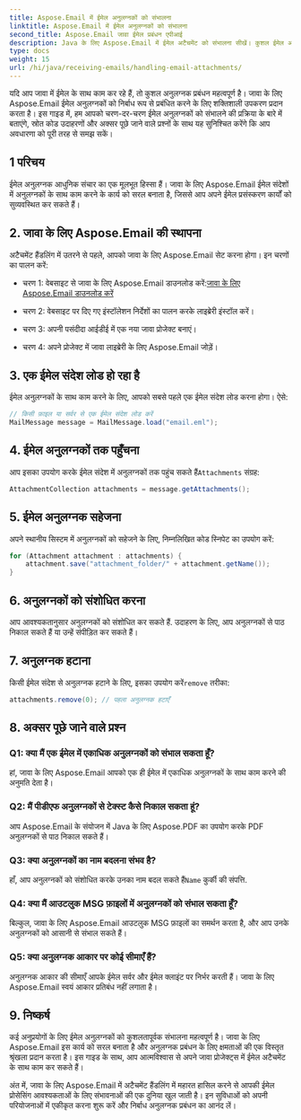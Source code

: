 ```yaml
---
title: Aspose.Email में ईमेल अनुलग्नकों को संभालना
linktitle: Aspose.Email में ईमेल अनुलग्नकों को संभालना
second_title: Aspose.Email जावा ईमेल प्रबंधन एपीआई
description: Java के लिए Aspose.Email में ईमेल अटैचमेंट को संभालना सीखें। कुशल ईमेल अनुलग्नक प्रबंधन के लिए स्रोत कोड और अक्सर पूछे जाने वाले प्रश्नों के साथ चरण-दर-चरण मार्गदर्शिका।
type: docs
weight: 15
url: /hi/java/receiving-emails/handling-email-attachments/
---
```


यदि आप जावा में ईमेल के साथ काम कर रहे हैं, तो कुशल अनुलग्नक प्रबंधन महत्वपूर्ण है। जावा के लिए Aspose.Email ईमेल अनुलग्नकों को निर्बाध रूप से प्रबंधित करने के लिए शक्तिशाली उपकरण प्रदान करता है। इस गाइड में, हम आपको चरण-दर-चरण ईमेल अनुलग्नकों को संभालने की प्रक्रिया के बारे में बताएंगे, स्रोत कोड उदाहरणों और अक्सर पूछे जाने वाले प्रश्नों के साथ यह सुनिश्चित करेंगे कि आप अवधारणा को पूरी तरह से समझ सकें।

## 1 परिचय

ईमेल अनुलग्नक आधुनिक संचार का एक मूलभूत हिस्सा हैं। जावा के लिए Aspose.Email ईमेल संदेशों में अनुलग्नकों के साथ काम करने के कार्य को सरल बनाता है, जिससे आप अपने ईमेल प्रसंस्करण कार्यों को सुव्यवस्थित कर सकते हैं।

## 2. जावा के लिए Aspose.Email की स्थापना

अटैचमेंट हैंडलिंग में उतरने से पहले, आपको जावा के लिए Aspose.Email सेट करना होगा। इन चरणों का पालन करें:

-  चरण 1: वेबसाइट से जावा के लिए Aspose.Email डाउनलोड करें:[जावा के लिए Aspose.Email डाउनलोड करें](https://releases.aspose.com/email/java/)

- चरण 2: वेबसाइट पर दिए गए इंस्टॉलेशन निर्देशों का पालन करके लाइब्रेरी इंस्टॉल करें।

- चरण 3: अपनी पसंदीदा आईडीई में एक नया जावा प्रोजेक्ट बनाएं।

- चरण 4: अपने प्रोजेक्ट में जावा लाइब्रेरी के लिए Aspose.Email जोड़ें।

## 3. एक ईमेल संदेश लोड हो रहा है

ईमेल अनुलग्नकों के साथ काम करने के लिए, आपको सबसे पहले एक ईमेल संदेश लोड करना होगा। ऐसे:

```java
// किसी फ़ाइल या सर्वर से एक ईमेल संदेश लोड करें
MailMessage message = MailMessage.load("email.eml");
```

## 4. ईमेल अनुलग्नकों तक पहुँचना

 आप इसका उपयोग करके ईमेल संदेश में अनुलग्नकों तक पहुंच सकते हैं`Attachments` संग्रह:

```java
AttachmentCollection attachments = message.getAttachments();
```

## 5. ईमेल अनुलग्नक सहेजना

अपने स्थानीय सिस्टम में अनुलग्नकों को सहेजने के लिए, निम्नलिखित कोड स्निपेट का उपयोग करें:

```java
for (Attachment attachment : attachments) {
    attachment.save("attachment_folder/" + attachment.getName());
}
```

## 6. अनुलग्नकों को संशोधित करना

आप आवश्यकतानुसार अनुलग्नकों को संशोधित कर सकते हैं. उदाहरण के लिए, आप अनुलग्नकों से पाठ निकाल सकते हैं या उन्हें संपीड़ित कर सकते हैं।

## 7. अनुलग्नक हटाना

 किसी ईमेल संदेश से अनुलग्नक हटाने के लिए, इसका उपयोग करें`remove` तरीका:

```java
attachments.remove(0); // पहला अनुलग्नक हटाएँ
```

## 8. अक्सर पूछे जाने वाले प्रश्न

### Q1: क्या मैं एक ईमेल में एकाधिक अनुलग्नकों को संभाल सकता हूँ?

हां, जावा के लिए Aspose.Email आपको एक ही ईमेल में एकाधिक अनुलग्नकों के साथ काम करने की अनुमति देता है।

### Q2: मैं पीडीएफ अनुलग्नकों से टेक्स्ट कैसे निकाल सकता हूं?

आप Aspose.Email के संयोजन में Java के लिए Aspose.PDF का उपयोग करके PDF अनुलग्नकों से पाठ निकाल सकते हैं।

### Q3: क्या अनुलग्नकों का नाम बदलना संभव है?

 हाँ, आप अनुलग्नकों को संशोधित करके उनका नाम बदल सकते हैं`Name` कुर्की की संपत्ति.

### Q4: क्या मैं आउटलुक MSG फ़ाइलों में अनुलग्नकों को संभाल सकता हूँ?

बिल्कुल, जावा के लिए Aspose.Email आउटलुक MSG फ़ाइलों का समर्थन करता है, और आप उनके अनुलग्नकों को आसानी से संभाल सकते हैं।

### Q5: क्या अनुलग्नक आकार पर कोई सीमाएँ हैं?

अनुलग्नक आकार की सीमाएँ आपके ईमेल सर्वर और ईमेल क्लाइंट पर निर्भर करती हैं। जावा के लिए Aspose.Email स्वयं आकार प्रतिबंध नहीं लगाता है।

## 9. निष्कर्ष

कई अनुप्रयोगों के लिए ईमेल अनुलग्नकों को कुशलतापूर्वक संभालना महत्वपूर्ण है। जावा के लिए Aspose.Email इस कार्य को सरल बनाता है और अनुलग्नक प्रबंधन के लिए क्षमताओं की एक विस्तृत श्रृंखला प्रदान करता है। इस गाइड के साथ, आप आत्मविश्वास से अपने जावा प्रोजेक्ट्स में ईमेल अटैचमेंट के साथ काम कर सकते हैं।

अंत में, जावा के लिए Aspose.Email में अटैचमेंट हैंडलिंग में महारत हासिल करने से आपकी ईमेल प्रोसेसिंग आवश्यकताओं के लिए संभावनाओं की एक दुनिया खुल जाती है। इन सुविधाओं को अपनी परियोजनाओं में एकीकृत करना शुरू करें और निर्बाध अनुलग्नक प्रबंधन का आनंद लें।